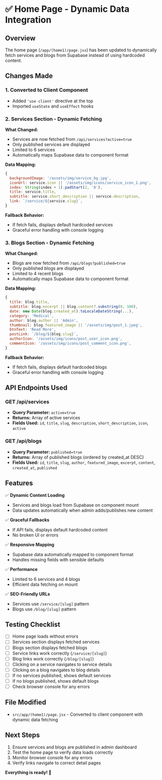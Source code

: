 # ✅ Home Page - Dynamic Data Integration

## Overview
The home page (`/app/(home1)/page.jsx`) has been updated to dynamically fetch services and blogs from Supabase instead of using hardcoded content.

## Changes Made

### 1. Converted to Client Component
- Added `'use client'` directive at the top
- Imported `useState` and `useEffect` hooks

### 2. Services Section - Dynamic Fetching
**What Changed:**
- Services are now fetched from `/api/services?active=true`
- Only published services are displayed
- Limited to 6 services
- Automatically maps Supabase data to component format

**Data Mapping:**
```javascript
{
  backgroundImage: '/assets/img/service_bg.jpg',
  iconUrl: service.icon || '/assets/img/icons/service_icon_1.png',
  index: String(index + 1).padStart(2, '0'),
  title: service.title,
  subtitle: service.short_description || service.description,
  link: `/service/${service.slug}`,
}
```

**Fallback Behavior:**
- If fetch fails, displays default hardcoded services
- Graceful error handling with console logging

### 3. Blogs Section - Dynamic Fetching
**What Changed:**
- Blogs are now fetched from `/api/blogs?published=true`
- Only published blogs are displayed
- Limited to 4 recent blogs
- Automatically maps Supabase data to component format

**Data Mapping:**
```javascript
{
  title: blog.title,
  subtitle: blog.excerpt || blog.content?.substring(0, 100),
  date: new Date(blog.created_at).toLocaleDateString(...),
  category: 'Medical',
  author: blog.author || 'Admin',
  thumbnail: blog.featured_image || '/assets/img/post_1.jpeg',
  btnText: 'Read More',
  postLink: `/blog/${blog.slug}`,
  authorIcon: '/assets/img/icons/post_user_icon.png',
  commentIcon: '/assets/img/icons/post_comment_icon.png',
}
```

**Fallback Behavior:**
- If fetch fails, displays default hardcoded blogs
- Graceful error handling with console logging

## API Endpoints Used

### GET /api/services
- **Query Parameter:** `active=true`
- **Returns:** Array of active services
- **Fields Used:** `id`, `title`, `slug`, `description`, `short_description`, `icon`, `active`

### GET /api/blogs
- **Query Parameter:** `published=true`
- **Returns:** Array of published blogs (ordered by created_at DESC)
- **Fields Used:** `id`, `title`, `slug`, `author`, `featured_image`, `excerpt`, `content`, `created_at`, `published`

## Features

✅ **Dynamic Content Loading**
- Services and blogs load from Supabase on component mount
- Data updates automatically when admin adds/publishes new content

✅ **Graceful Fallbacks**
- If API fails, displays default hardcoded content
- No broken UI or errors

✅ **Responsive Mapping**
- Supabase data automatically mapped to component format
- Handles missing fields with sensible defaults

✅ **Performance**
- Limited to 6 services and 4 blogs
- Efficient data fetching on mount

✅ **SEO-Friendly URLs**
- Services use `/service/[slug]` pattern
- Blogs use `/blog/[slug]` pattern

## Testing Checklist

- [ ] Home page loads without errors
- [ ] Services section displays fetched services
- [ ] Blogs section displays fetched blogs
- [ ] Service links work correctly (`/service/[slug]`)
- [ ] Blog links work correctly (`/blog/[slug]`)
- [ ] Clicking on a service navigates to service details
- [ ] Clicking on a blog navigates to blog details
- [ ] If no services published, shows default services
- [ ] If no blogs published, shows default blogs
- [ ] Check browser console for any errors

## File Modified

- `src/app/(home1)/page.jsx` - Converted to client component with dynamic data fetching

## Next Steps

1. Ensure services and blogs are published in admin dashboard
2. Test the home page to verify data loads correctly
3. Monitor browser console for any errors
4. Verify links navigate to correct detail pages

**Everything is ready! 🎉**

